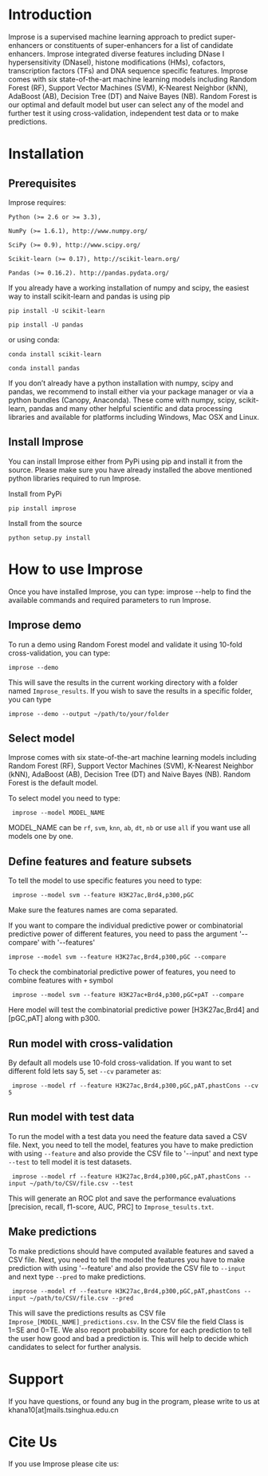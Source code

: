 Introduction
============
Improse is a supervised machine learning approach to predict super-enhancers or constituents of super-enhancers for a list of candidate enhancers. Improse integrated diverse features including DNase I hypersensitivity (DNaseI), histone modifications (HMs), cofactors, transcription factors (TFs) and DNA sequence specific features. Improse comes with six state-of-the-art machine learning models including Random Forest (RF), Support Vector Machines (SVM), K-Nearest Neighbor (kNN), AdaBoost (AB), Decision Tree (DT) and Naive Bayes (NB).
Random Forest is our optimal and default model but user can select any of the model and further test it using cross-validation, independent test data or to make predictions. 

Installation
============

Prerequisites
-------------
Improse requires:

	Python (>= 2.6 or >= 3.3),
	
	NumPy (>= 1.6.1), http://www.numpy.org/
	
	SciPy (>= 0.9), http://www.scipy.org/
	
	Scikit-learn (>= 0.17), http://scikit-learn.org/
	
	Pandas (>= 0.16.2). http://pandas.pydata.org/

If you already have a working installation of numpy and scipy, the easiest way to install scikit-learn and pandas is using pip

	pip install -U scikit-learn

	pip install -U pandas

or using conda:

	conda install scikit-learn

	conda install pandas


If you don’t already have a python installation with numpy, scipy and pandas, we recommend to install either via your package manager or via a python bundles (Canopy, Anaconda). These come with numpy, scipy, scikit-learn, pandas and many other helpful scientific and data processing libraries and available for platforms including Windows, Mac OSX and Linux.


Install Improse
---------------
You can install Improse either from PyPi using pip and install it from the source. Please make sure you have already installed the above mentioned python libraries required to run Improse.

Install from PyPi

	pip install improse

Install from the source

	python setup.py install

How to use Improse
==================
Once you have installed Improse, you can type:
	improse --help
to find the available commands and required parameters to run Improse. 

Improse demo
-------------

To run a demo using Random Forest model and validate it using 10-fold cross-validation, you can type:

	improse --demo

This will save the results in the current working directory with a folder named ``Improse_results``. If you wish to save the results in a specific folder, you can type

	improse --demo --output ~/path/to/your/folder

Select model
------------
Improse comes with six state-of-the-art machine learning models including Random Forest (RF), Support Vector Machines (SVM), K-Nearest Neighbor (kNN), AdaBoost (AB), Decision Tree (DT) and Naive Bayes (NB). Random Forest is the default model.

To select model you need to type:
	 
	 improse --model MODEL_NAME

MODEL_NAME can be ``rf``, ``svm``, ``knn``, ``ab``, ``dt``, ``nb`` or use ``all`` if you want use all models one by one.

Define features and feature subsets
-----------------------------------
To tell the model to use specific features you need to type:
	 
	 improse --model svm --feature H3K27ac,Brd4,p300,pGC

Make sure the features names are coma separated. 

If you want to compare the individual predictive power or combinatorial predictive power of different features, you need to pass the argument '--compare' with '--features'

	improse --model svm --feature H3K27ac,Brd4,p300,pGC --compare

To check the combinatorial predictive power of features, you need to combine features with ``+`` symbol

	 improse --model svm --feature H3K27ac+Brd4,p300,pGC+pAT --compare

Here model will test the combinatorial predictive power [H3K27ac,Brd4] and [pGC,pAT] along with p300.

Run model with cross-validation
-------------------------------
By default all models use 10-fold cross-validation. If you want to set different fold lets say 5, set ``--cv`` parameter as:

	 improse --model rf --feature H3K27ac,Brd4,p300,pGC,pAT,phastCons --cv 5

Run model with test data
------------------------
To run the model with a test data you need the feature data saved a CSV file. Next, you need to tell the model, features you have to make prediction with using ``--feature`` and also provide the CSV file to '--input' and next type ``--test`` to tell model it is test datasets.

	 improse --model rf --feature H3K27ac,Brd4,p300,pGC,pAT,phastCons --input ~/path/to/CSV/file.csv --test

This will generate an ROC plot and save the performance evaluations [precision, recall, f1-score, AUC, PRC] to ``Improse_tesults.txt``.

Make predictions
------------------
To make predictions should have computed available features and saved a CSV file. Next, you need to tell the model the features you have to make prediction with using '--feature' and also provide the CSV file to ``--input`` and next type ``--pred`` to make predictions.

	 improse --model rf --feature H3K27ac,Brd4,p300,pGC,pAT,phastCons --input ~/path/to/CSV/file.csv --pred

This will save the predictions results as CSV file ``Improse_[MODEL_NAME]_predictions.csv``. In the CSV file the field Class is 1=SE and 0=TE. We also report  probability score for each prediction to tell the user how good and bad a prediction is. This will help to decide which candidates to select for further analysis.

Support
========
If you have questions, or found any bug in the program, please write to us at khana10[at]mails.tsinghua.edu.cn

Cite Us
=========
If you use Improse please cite us: 
